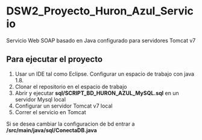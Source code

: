 # DSW2_Proyecto_Huron_Azul_Servicio
Servicio Web SOAP basado en Java configurado para servidores Tomcat v7

## Para ejecutar el proyecto
1. Usar un IDE tal como Eclipse. Configurar un espacio de trabajo con java 1.8. 
1. Clonar el repositorio en el espacio de trabajo
1. Abrir y ejecutar **sql/SCRIPT_BD_HURON_AZUL_MySQL.sql** en un servidor Mysql local
1. Configurar un servidor Tomcat v7 local
1. Correr el servicio en Tomcat

Si se desea cambiar la configuracion de bd entrar a **/src/main/java/sql/ConectaDB.java**

